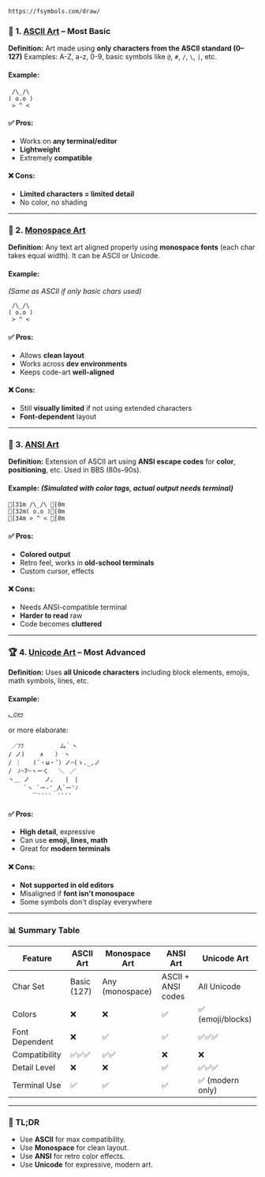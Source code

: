 `https://fsymbols.com/draw/`  


### 🥉 1. [ASCII Art](w) – **Most Basic**

**Definition:** Art made using **only characters from the ASCII standard (0–127)**
Examples: A-Z, a-z, 0-9, basic symbols like `@`, `#`, `/`, `\`, `|`, etc.

#### Example:

```
 /\_/\  
( o.o ) 
 > ^ <
```

#### ✅ Pros:

* Works on **any terminal/editor**
* **Lightweight**
* Extremely **compatible**

#### ❌ Cons:

* **Limited characters = limited detail**
* No color, no shading

---

### 🥈 2. [Monospace Art](w)

**Definition:** Any text art aligned properly using **monospace fonts** (each char takes equal width). It can be ASCII or Unicode.

#### Example:

*(Same as ASCII if only basic chars used)*

```
 /\_/\  
( o.o ) 
 > ^ <
```

#### ✅ Pros:

* Allows **clean layout**
* Works across **dev environments**
* Keeps code-art **well-aligned**

#### ❌ Cons:

* Still **visually limited** if not using extended characters
* **Font-dependent** layout

---

### 🥇 3. [ANSI Art](w)

**Definition:** Extension of ASCII art using **ANSI escape codes** for **color**, **positioning**, etc. Used in BBS (80s–90s).

#### Example: *(Simulated with color tags, actual output needs terminal)*

```terminal
[31m /\_/\ [0m  
[32m( o.o )[0m  
[34m > ^ < [0m
```

#### ✅ Pros:

* **Colored output**
* Retro feel, works in **old-school terminals**
* Custom cursor, effects

#### ❌ Cons:

* Needs ANSI-compatible terminal
* **Harder to read** raw
* Code becomes **cluttered**

---

### 🏆 4. [Unicode Art](w) – **Most Advanced**

**Definition:** Uses **all Unicode characters** including block elements, emojis, math symbols, lines, etc.

#### Example:

```
ᓚᘏᗢ
```

or more elaborate:

`````
 ／ﾌﾌ 　　　　　 ム｀ヽ  
/ ノ)　　 ∧　　）　ヽ  
/ ｜　　(´・ω・`）ノ⌒(ゝ._,ノ  
/　ﾉ⌒7⌒ヽーく　 ＼　／  
丶＿ ノ　　 ノ､　　|　|  
　　 `ヽ `ー-'_人`ー'ﾉ  
　　　　￣````　````  
`````

#### ✅ Pros:

* **High detail**, expressive
* Can use **emoji, lines, math**
* Great for **modern terminals**

#### ❌ Cons:

* **Not supported in old editors**
* Misaligned if **font isn't monospace**
* Some symbols don't display everywhere

---

### 📊 Summary Table

| Feature        | ASCII Art   | Monospace Art   | ANSI Art           | Unicode Art      |
| -------------- | ----------- | --------------- | ------------------ | ---------------- |
| Char Set       | Basic (127) | Any (monospace) | ASCII + ANSI codes | All Unicode      |
| Colors         | ❌           | ❌               | ✅                  | ✅ (emoji/blocks) |
| Font Dependent | ❌           | ✅               | ✅                  | ✅✅✅              |
| Compatibility  | ✅✅✅         | ✅✅              | ❌                  | ❌                |
| Detail Level   | ❌           | ❌               | ✅                  | ✅✅✅              |
| Terminal Use   | ✅           | ✅               | ✅                  | ✅ (modern only)  |

---

### 🎯 TL;DR

* Use **ASCII** for max compatibility.
* Use **Monospace** for clean layout.
* Use **ANSI** for retro color effects.
* Use **Unicode** for expressive, modern art.